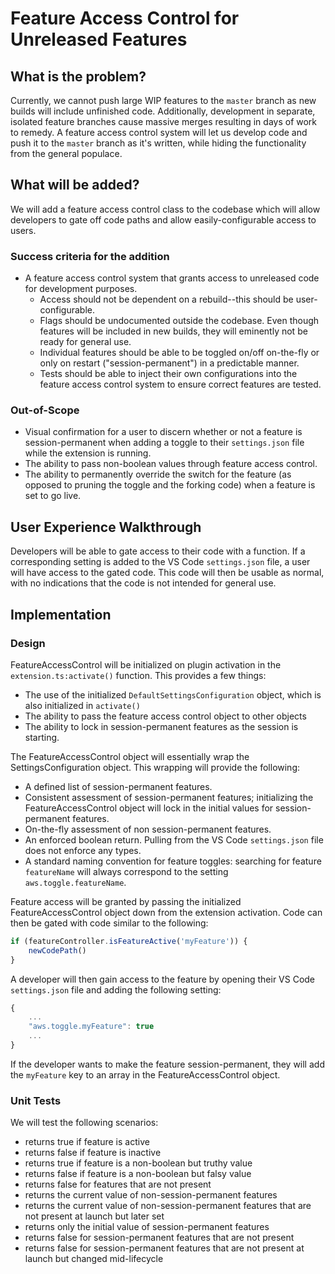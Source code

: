 Feature Access Control for Unreleased Features
====================================

What is the problem?
--------------------

Currently, we cannot push large WIP features to the `master` branch as new builds will include unfinished code. Additionally, development in separate, isolated feature branches cause massive merges resulting in days of work to remedy. A feature access control system will let us develop code and push it to the `master` branch as it's written, while hiding the functionality from the general populace.

What will be added?
---------------------

We will add a feature access control class to the codebase which will allow developers to gate off code paths and allow easily-configurable access to users.

### Success criteria for the addition

* A feature access control system that grants access to unreleased code for development purposes.
  * Access should not be dependent on a rebuild--this should be user-configurable.
  * Flags should be undocumented outside the codebase. Even though features will be included in new builds, they will eminently not be ready for general use.
  * Individual features should be able to be toggled on/off on-the-fly or only on restart ("session-permanent") in a predictable manner.
  * Tests should be able to inject their own configurations into the feature access control system to ensure correct features are tested.

### Out-of-Scope

* Visual confirmation for a user to discern whether or not a feature is session-permanent when adding a toggle to their `settings.json` file while the extension is running.
* The ability to pass non-boolean values through feature access control.
* The ability to permanently override the switch for the feature (as opposed to pruning the toggle and the forking code) when a feature is set to go live.

User Experience Walkthrough
---------------------------

Developers will be able to gate access to their code with a function. If a corresponding setting is added to the VS Code `settings.json` file, a user will have access to the gated code. This code will then be usable as normal, with no indications that the code is not intended for general use.

Implementation
--------------

### Design

FeatureAccessControl will be initialized on plugin activation in the `extension.ts:activate()` function. This provides a few things:

* The use of the initialized `DefaultSettingsConfiguration` object, which is also initialized in `activate()`
* The ability to pass the feature access control object to other objects
* The ability to lock in session-permanent features as the session is starting.

The FeatureAccessControl object will essentially wrap the SettingsConfiguration object. This wrapping will provide the following:

* A defined list of session-permanent features.
* Consistent assessment of session-permanent features; initializing the FeatureAccessControl object will lock in the initial values for session-permanent features.
* On-the-fly assessment of non session-permanent features.
* An enforced boolean return. Pulling from the VS Code `settings.json` file does not enforce any types.
* A standard naming convention for feature toggles: searching for feature `featureName` will always correspond to the setting `aws.toggle.featureName`.

Feature access will be granted by passing the initialized FeatureAccessControl object down from the extension activation. Code can then be gated with code similar to the following:

``` typescript
if (featureController.isFeatureActive('myFeature')) {
    newCodePath()
}
```

A developer will then gain access to the feature by opening their VS Code `settings.json` file and adding the following setting:

```javascript
{
    ...
    "aws.toggle.myFeature": true
    ...
}
```

If the developer wants to make the feature session-permanent, they will add the `myFeature` key to an array in the FeatureAccessControl object.

### Unit Tests

We will test the following scenarios:

* returns true if feature is active
* returns false if feature is inactive
* returns true if feature is a non-boolean but truthy value
* returns false if feature is a non-boolean but falsy value
* returns false for features that are not present
* returns the current value of non-session-permanent features
* returns the current value of non-session-permanent features that are not present at launch but later set
* returns only the initial value of session-permanent features
* returns false for session-permanent features that are not present
* returns false for session-permanent features that are not present at launch but changed mid-lifecycle
